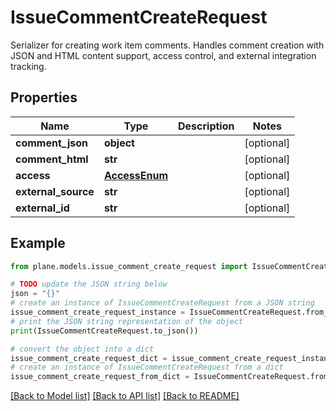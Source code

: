 # IssueCommentCreateRequest

Serializer for creating work item comments.  Handles comment creation with JSON and HTML content support, access control, and external integration tracking.

## Properties

Name | Type | Description | Notes
------------ | ------------- | ------------- | -------------
**comment_json** | **object** |  | [optional] 
**comment_html** | **str** |  | [optional] 
**access** | [**AccessEnum**](AccessEnum.md) |  | [optional] 
**external_source** | **str** |  | [optional] 
**external_id** | **str** |  | [optional] 

## Example

```python
from plane.models.issue_comment_create_request import IssueCommentCreateRequest

# TODO update the JSON string below
json = "{}"
# create an instance of IssueCommentCreateRequest from a JSON string
issue_comment_create_request_instance = IssueCommentCreateRequest.from_json(json)
# print the JSON string representation of the object
print(IssueCommentCreateRequest.to_json())

# convert the object into a dict
issue_comment_create_request_dict = issue_comment_create_request_instance.to_dict()
# create an instance of IssueCommentCreateRequest from a dict
issue_comment_create_request_from_dict = IssueCommentCreateRequest.from_dict(issue_comment_create_request_dict)
```
[[Back to Model list]](../README.md#documentation-for-models) [[Back to API list]](../README.md#documentation-for-api-endpoints) [[Back to README]](../README.md)


